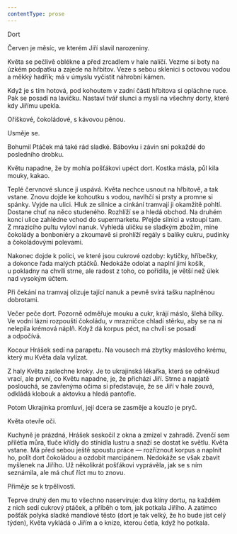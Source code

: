 ```yaml
---
contentType: prose
---
```


<section>

Dort

Červen je měsíc, ve kterém Jiří slavil narozeniny.

Květa se pečlivě oblékne a před zrcadlem v hale nalíčí. Vezme si boty na úzkém podpatku a zajede na hřbitov. Veze s sebou sklenici s octovou vodou a měkký hadřík; má v úmyslu vyčistit náhrobní kámen.

Když je s tím hotová, pod kohoutem v zadní části hřbitova si opláchne ruce. Pak se posadí na lavičku. Nastaví tvář slunci a myslí na všechny dorty, které kdy Jiřímu upekla.

Oříškové, čokoládové, s kávovou pěnou.

Usměje se.

Bohumil Ptáček má také rád sladké. Bábovku i závin sní pokaždé do posledního drobku.

Květu napadne, že by mohla pošťákovi upéct dort. Kostka másla, půl kila mouky, kakao.

Teplé červnové slunce ji uspává. Květa nechce usnout na hřbitově, a tak vstane. Znovu dojde ke kohoutku s vodou, navlhčí si prsty a promne si spánky. Vyjde na ulici. Hluk ze silnice a cinkání tramvají ji okamžitě pohltí. Dostane chuť na něco studeného. Rozhlíží se a hledá obchod. Na druhém konci ulice zahlédne vchod do supermarketu. Přejde silnici a vstoupí tam. Z mrazicího pultu vyloví nanuk. Vyhledá uličku se sladkým zbožím, mine čokolády a bonboniéry a zkoumavě si prohlíží regály s balíky cukru, pudinky a čokoládovými polevami.

Nakonec dojde k polici, ve které jsou cukrové ozdoby: kytičky, hříbečky, a dokonce řada malých ptáčků. Nedokáže odolat a naplní jimi košík, u pokladny na chvíli strne, ale radost z toho, co pořídila, je větší než úlek nad vysokým účtem.

Při čekání na tramvaj olizuje tající nanuk a pevně svírá tašku naplněnou dobrotami.

Večer peče dort. Pozorně odměřuje mouku a cukr, krájí máslo, šlehá bílky. Ve vodní lázni rozpouští čokoládu, v mrazničce chladí stěrku, aby se na ni nelepila krémová náplň. Když dá korpus péct, na chvíli se posadí a odpočívá.

Kocour Hrášek sedí na parapetu. Na vousech má zbytky máslového krému, který mu Květa dala vylízat.

Z haly Květa zaslechne kroky. Je to ukrajinská lékařka, která se odněkud vrací, ale první, co Květu napadne, je, že přichází Jiří. Strne a napjatě poslouchá, se zavřenýma očima si představuje, že se Jiří v hale zouvá, odkládá klobouk a aktovku a hledá pantofle.

Potom Ukrajinka promluví, její dcera se zasměje a kouzlo je pryč.

Květa otevře oči.

Kuchyně je prázdná, Hrášek seskočil z okna a zmizel v zahradě. Zvenčí sem přilétla můra, tluče křídly do stínidla lustru a snaží se dostat ke světlu. Květa vstane. Má před sebou ještě spoustu práce — rozříznout korpus a naplnit ho, polít dort čokoládou a ozdobit marcipánem. Nedokáže se však zbavit myšlenek na Jiřího. Už několikrát pošťákovi vyprávěla, jak se s ním seznámila, ale má chuť říct mu to znovu.

Přiměje se k trpělivosti.

Teprve druhý den mu to všechno naservíruje: dva klíny dortu, na každém z nich sedí cukrový ptáček, a příběh o tom, jak potkala Jiřího. A zatímco pošťák polyká sladké mandlové těsto (dort je tak velký, že ho bude jíst celý týden), Květa vykládá o Jiřím a o knize, kterou četla, když ho potkala.

</section>
